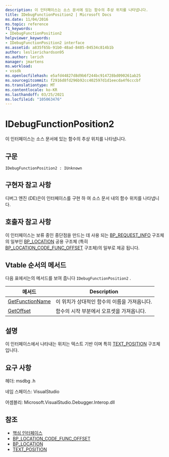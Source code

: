```yaml
---
description: 이 인터페이스는 소스 문서에 있는 함수의 추상 위치를 나타냅니다.
title: IDebugFunctionPosition2 | Microsoft Docs
ms.date: 11/04/2016
ms.topic: reference
f1_keywords:
- IDebugFunctionPosition2
helpviewer_keywords:
- IDebugFunctionPosition2 interface
ms.assetid: a835f65b-91b0-48ad-8485-04534c814b1b
author: leslierichardson95
ms.author: lerich
manager: jmartens
ms.workload:
- vssdk
ms.openlocfilehash: e5afd44827d8d9b6f244bc914728bd090261ab25
ms.sourcegitcommit: f2916d8fd296b92cc402597d1d1eecda4f6cccbf
ms.translationtype: MT
ms.contentlocale: ko-KR
ms.lasthandoff: 03/25/2021
ms.locfileid: "105063476"
---
```

# <a name="idebugfunctionposition2"></a>IDebugFunctionPosition2
이 인터페이스는 소스 문서에 있는 함수의 추상 위치를 나타냅니다.

## <a name="syntax"></a>구문

```
IDebugFunctionPosition2 : IUnknown
```

## <a name="notes-for-implementers"></a>구현자 참고 사항
 디버그 엔진 (DE)은이 인터페이스를 구현 하 여 소스 문서 내의 함수 위치를 나타냅니다.

## <a name="notes-for-callers"></a>호출자 참고 사항
 이 인터페이스는 보류 중인 중단점을 만드는 데 사용 되는 [BP_REQUEST_INFO](../../../extensibility/debugger/reference/bp-request-info.md) 구조체의 일부인 [BP_LOCATION](../../../extensibility/debugger/reference/bp-location.md) 공용 구조체 (특히 [BP_LOCATION_CODE_FUNC_OFFSET](../../../extensibility/debugger/reference/bp-location-code-func-offset.md) 구조체)의 일부로 제공 됩니다.

## <a name="methods-in-vtable-order"></a>Vtable 순서의 메서드
 다음 표에서는의 메서드를 보여 줍니다 `IDebugFunctionPosition2` .

|메서드|Description|
|------------|-----------------|
|[GetFunctionName](../../../extensibility/debugger/reference/idebugfunctionposition2-getfunctionname.md)|이 위치가 상대적인 함수의 이름을 가져옵니다.|
|[GetOffset](../../../extensibility/debugger/reference/idebugfunctionposition2-getoffset.md)|함수의 시작 부분에서 오프셋을 가져옵니다.|

## <a name="remarks"></a>설명
 이 인터페이스에서 나타내는 위치는 텍스트 기반 이며 특히 [TEXT_POSITION](../../../extensibility/debugger/reference/text-position.md) 구조체입니다.

## <a name="requirements"></a>요구 사항
 헤더: msdbg .h

 네임 스페이스: VisualStudio

 어셈블리: Microsoft.VisualStudio.Debugger.Interop.dll

## <a name="see-also"></a>참조
- [핵심 인터페이스](../../../extensibility/debugger/reference/core-interfaces.md)
- [BP_LOCATION_CODE_FUNC_OFFSET](../../../extensibility/debugger/reference/bp-location-code-func-offset.md)
- [BP_LOCATION](../../../extensibility/debugger/reference/bp-location.md)
- [TEXT_POSITION](../../../extensibility/debugger/reference/text-position.md)
